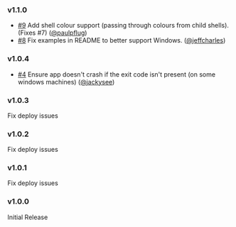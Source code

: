 ### v1.1.0

 - [#9](https://github.com/keithamus/parallelshell/pull/9) Add shell colour
   support (passing through colours from child shells). (Fixes #7)
   ([@paulpflug](https://github.com/paulpflug))
 - [#8](https://github.com/keithamus/parallelshell/pull/8) Fix examples in
   README to better support Windows.
   ([@jeffcharles](https://github.com/jeffcharles))

### v1.0.4

 - [#4](https://github.com/keithamus/parallelshell/pull/4) Ensure app doesn't
   crash if the exit code isn't present (on some windows machines)
   ([@jackysee](https://github.com/jackysee))

### v1.0.3

Fix deploy issues

### v1.0.2

Fix deploy issues

### v1.0.1

Fix deploy issues

### v1.0.0

Initial Release
